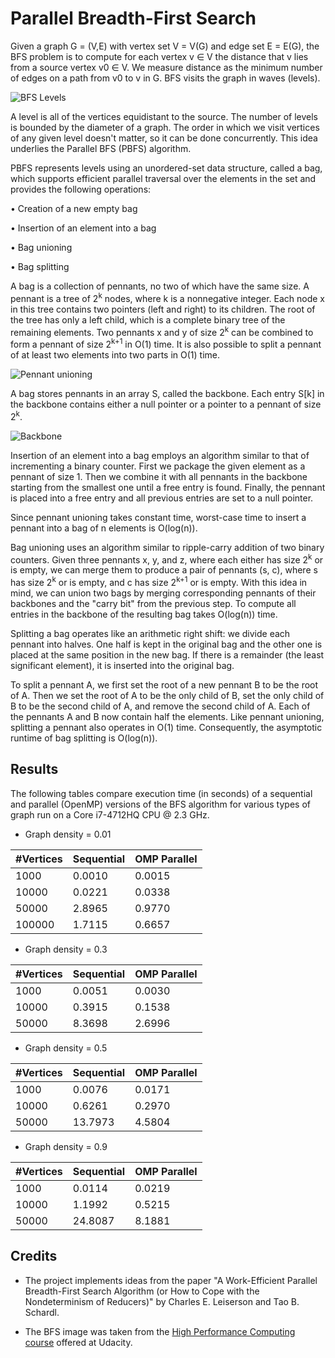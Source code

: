 # Parallel Breadth-First Search

Given a graph G = (V,E) with vertex set V = V(G) and edge set E = E(G), the BFS problem is to compute for each vertex v ∈ V the distance that v lies from a source vertex v0 ∈ V. We measure distance as the minimum number of edges on a path from v0 to v in G. BFS visits the graph in waves (levels). 

![BFS Levels](./assets/waves.jpg)

A level is all of the vertices equidistant to the source. The number of levels is bounded by the diameter of a graph. The order in which we visit vertices of any given level doesn't matter, so it can be done concurrently. This idea underlies the Parallel BFS (PBFS) algorithm.

PBFS represents levels using an unordered-set data structure, called a bag, which supports efficient parallel traversal over the elements in the set and provides the following operations:

• Creation of a new empty bag

• Insertion of an element into a bag

• Bag unioning

• Bag splitting

A bag is a collection of pennants, no two of which have the same size. A pennant is a tree of 2<sup>k</sup> nodes, where k is a nonnegative integer. Each node x in this tree contains two pointers (left and right) to its children. The root of the tree has only a left child, which is a complete binary tree of the remaining elements. Two pennants x and y of size 2<sup>k</sup> can be combined to form a pennant of size 2<sup>k+1</sup> in O(1) time. It is also possible to split a pennant of at least two elements into two parts in O(1) time. 

![Pennant unioning](./assets/pennant_unioning.jpg)

A bag stores pennants in an array S, called the backbone. Each entry S[k] in the backbone contains either a null pointer or a pointer to a pennant of size 2<sup>k</sup>.

![Backbone](./assets/backbone.jpg)

Insertion of an element into a bag employs an algorithm similar to that of incrementing a binary counter. First we package the given element as a pennant of size 1. Then we combine it with all pennants in the backbone starting from the smallest one until a free entry is found. Finally, the pennant is placed into a free entry and all previous entries are set to a null pointer. 

Since pennant unioning takes constant time, worst-case time to insert a pennant into a bag of n elements is O(log(n)).

Bag unioning uses an algorithm similar to ripple-carry addition of two binary counters. Given three pennants x, y, and z, where each either has size 2<sup>k</sup> or is empty, we can merge them to produce a pair of pennants (s, c), where s has size 2<sup>k</sup> or is empty, and c has size 2<sup>k+1</sup> or is empty. With this idea in mind, we can union two bags by merging corresponding pennants of their backbones and the "carry bit" from the previous step. To compute all entries in the backbone of the resulting bag takes O(log(n)) time.

Splitting a bag operates like an arithmetic right shift: we divide each pennant into halves. One half is kept in the original bag and the other one is placed at the same position in the new bag. If there is a remainder (the least significant element), it is inserted into the original bag. 

To split a pennant A, we first set the root of a new pennant B to be the root of A. Then we set the root of A to be the only child of B, set the only child of B to be the second child of A, and remove the second child of A. Each of the pennants A and B now contain half the elements. Like pennant unioning, splitting a pennant also operates in O(1) time. Consequently, the asymptotic runtime of bag splitting is O(log(n)).

## Results

The following tables compare execution time (in seconds) of a sequential and parallel (OpenMP) versions of the BFS algorithm for various types of graph run on a Core i7-4712HQ CPU @ 2.3 GHz.

* Graph density = 0.01

#Vertices | Sequential | OMP Parallel
------------ | ------------ | -------------
1000 | 0.0010 | 0.0015
10000 | 0.0221 | 0.0338
50000 | 2.8965 | 0.9770
100000 | 1.7115 | 0.6657

* Graph density = 0.3

#Vertices | Sequential | OMP Parallel
------------ | ------------ | -------------
1000 | 0.0051 | 0.0030
10000 | 0.3915 | 0.1538
50000 | 8.3698 | 2.6996


* Graph density = 0.5

#Vertices | Sequential | OMP Parallel
------------ | ------------ | -------------
1000 | 0.0076 | 0.0171
10000 | 0.6261 | 0.2970
50000 | 13.7973 | 4.5804

* Graph density = 0.9

#Vertices | Sequential | OMP Parallel
------------ | ------------ | -------------
1000 | 0.0114 | 0.0219
10000 | 1.1992 | 0.5215
50000 | 24.8087 | 8.1881

## Credits

* The project implements ideas from the paper "A Work-Efficient Parallel Breadth-First Search Algorithm (or How to Cope with the Nondeterminism of Reducers)" by Charles E. Leiserson and Tao B. Schardl.

* The BFS image was taken from the [High Performance Computing course](https://classroom.udacity.com/courses/ud281) offered at Udacity.